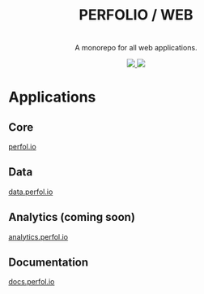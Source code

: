 <div align="center">
    <h1 style="padding-bottom:20px;">
        PERFOLIO / WEB
    </h1>
    <p>
        A monorepo for all web applications.    
    </p>
    <a 
        href="https://github.com/perfolio/web/blob/master/LICENSE">
        <img 
            src="https://img.shields.io/badge/license-MIT-blue.svg?style=flat-square">
        </img>
    </a>
    <a href="https://codecov.io/gh/perfolio/web">
        <img src="https://codecov.io/gh/perfolio/web/branch/master/graph/badge.svg" />
    </a>
</div>



# Applications

## Core

[perfol.io](https://perfol.io)

## Data

[data.perfol.io](https://data.perfol.io)


## Analytics (coming soon)
[analytics.perfol.io](https://analytics.perfol.io)


## Documentation
[docs.perfol.io](https://docs.perfol.io)